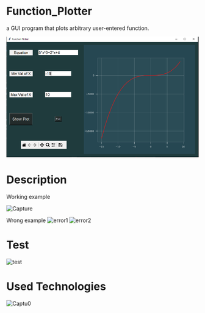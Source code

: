 # Function_Plotter

a GUI program that plots arbitrary user-entered function.

![](run.PNG)
# Description
Working example

![Capture](https://user-images.githubusercontent.com/76711939/214640174-1952643c-8a8c-4978-8ec8-a526d1be708e.PNG)

Wrong example 
![error1](https://user-images.githubusercontent.com/76711939/214848441-43f80b5e-370d-4638-a1e3-812550dac68e.PNG)
![error2](https://user-images.githubusercontent.com/76711939/214848443-47ccf41f-f60a-42c1-92da-920c2cde327c.PNG)

# Test

![test](https://user-images.githubusercontent.com/76711939/214848538-78af3cb2-56e9-4382-8402-a6a42dad067a.PNG)

# Used Technologies
![Captu0](https://user-images.githubusercontent.com/76711939/214645938-e0e5943c-fb00-411e-a275-29140558d468.PNG)

